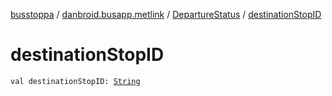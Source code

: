 [busstoppa](../../index.md) / [danbroid.busapp.metlink](../index.md) / [DepartureStatus](index.md) / [destinationStopID](./destination-stop-i-d.md)

# destinationStopID

`val destinationStopID: `[`String`](https://kotlinlang.org/api/latest/jvm/stdlib/kotlin/-string/index.html)